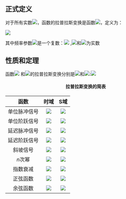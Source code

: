 ## 正式定义

对于所有实数<img src="http://chart.googleapis.com/chart?cht=tx&chl= $t\ge0$" style="border:none;">，函数的拉普拉斯变换是函数<img src="http://chart.googleapis.com/chart?cht=tx&chl= F(s)" style="border:none;">，定义为：

<img src="http://chart.googleapis.com/chart?cht=tx&chl= $$F(s)=\int_{0}^{\infty}e^{-st}f(t)dt$$" style="border:none;">

其中频率参数<img src="http://chart.googleapis.com/chart?cht=tx&chl= $s$" style="border:none;">是一个复数：<img src="http://latex.codecogs.com/gif.latex?{s=\sigma} +{i\omega}" />  ,<img src="http://chart.googleapis.com/chart?cht=tx&chl= $\sigma$" style="border:none;">和<img src="http://chart.googleapis.com/chart?cht=tx&chl= $\omega$" style="border:none;">为实数

## 性质和定理

函数<img src="http://chart.googleapis.com/chart?cht=tx&chl= $f(t)$" style="border:none;"> 和<img src="http://chart.googleapis.com/chart?cht=tx&chl= $g(t)$" style="border:none;">的拉普拉斯变换分别是<img src="http://chart.googleapis.com/chart?cht=tx&chl= $F(s)$" style="border:none;">和<img src="http://chart.googleapis.com/chart?cht=tx&chl= $G(s)$" style="border:none;">:<img src="http://chart.googleapis.com/chart?cht=tx&chl= $$f(t)=\mathcal{L}^{-1}\{{F(s)}\}\\
g(t)=\mathcal{L}^{-1}\{{G(s)}\}$$" style="border:none;">


<h4><center>拉普拉斯变换的简表 <center><h4> 

|     函数     |                             时域                             |                             S域                              |
| :----------: | :----------------------------------------------------------: | :----------------------------------------------------------: |
| 单位脉冲信号 | <img src="http://chart.googleapis.com/chart?cht=tx&chl= $\delta(t)$" style="border:none;"> | <img src="http://chart.googleapis.com/chart?cht=tx&chl= $1$" style="border:none;"> |
| 单位阶跃信号 | <img src="http://chart.googleapis.com/chart?cht=tx&chl= u(t)" style="border:none;"> | <img src="http://chart.googleapis.com/chart?cht=tx&chl= $\frac{1}{s}$ " style="border:none;"> |
| 延迟脉冲信号 | <img src="http://chart.googleapis.com/chart?cht=tx&chl= $\delta(t-\tau)$" style="border:none;"> | <img src="http://chart.googleapis.com/chart?cht=tx&chl= e^{-\tau s}" style="border:none;"> |
| 延迟阶跃信号 | <img src="http://chart.googleapis.com/chart?cht=tx&chl= $u(t-\tau)$" style="border:none;"> | <img src="http://chart.googleapis.com/chart?cht=tx&chl=$\frac{1}{s}e^{-\tau s}$ " style="border:none;"> |
|   斜坡信号   | <img src="http://chart.googleapis.com/chart?cht=tx&chl= $t\cdot u(t)$" style="border:none;"> | <img src="http://chart.googleapis.com/chart?cht=tx&chl= \frac{1}{s^{2}}" style="border:none;"> |
|   $n$次幂    | <img src="http://chart.googleapis.com/chart?cht=tx&chl= $t^{n}u(t)$" style="border:none;"> | <img src="http://latex.codecogs.com/gif.latex?\frac{n!}{s^{n+1}}" /> |
|   指数衰减   | <img src="http://chart.googleapis.com/chart?cht=tx&chl= $e^{-\alpha t}\cdot u(t)$" style="border:none;"> | <img src="http://latex.codecogs.com/gif.latex?\frac{1}{s+\alpha}" /> |
|   正弦函数   | <img src="http://chart.googleapis.com/chart?cht=tx&chl= $\sin(\omega t)\cdot u(t)$" style="border:none;"> | <img src="http://latex.codecogs.com/gif.latex?\frac{\omega ^{2}}{s^{2}+\omega^{2}} " /> |
|   余弦函数   | <img src="http://chart.googleapis.com/chart?cht=tx&chl= $\cos(\omega t)\cdot u(t)$" style="border:none;"> | <img src="http://latex.codecogs.com/gif.latex?\frac{s^{2}}{s^{2}+\omega^{2}}" /> |

